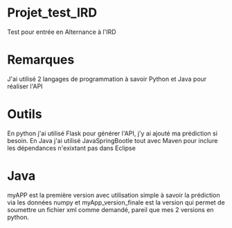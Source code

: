 # Projet_test_IRD
Test pour entrée en Alternance à l'IRD

# Remarques
J'ai utilisé 2 langages de programmation à savoir Python et Java pour réaliser l'API

# Outils
En python j'ai utilisé Flask pour générer l'API, j'y ai ajouté ma prédiction si besoin.
En Java j'ai utilisé JavaSpringBootle tout avec Maven pour inclure les dépendances n'exixtant pas dans Eclipse

#  Java 
myAPP est la première version avec utilisation simple à savoir la prédiction via les données numpy et myApp_version_finale est la version qui permet de soumettre un fichier xml comme demandé, pareil que mes 2 versions en python.
